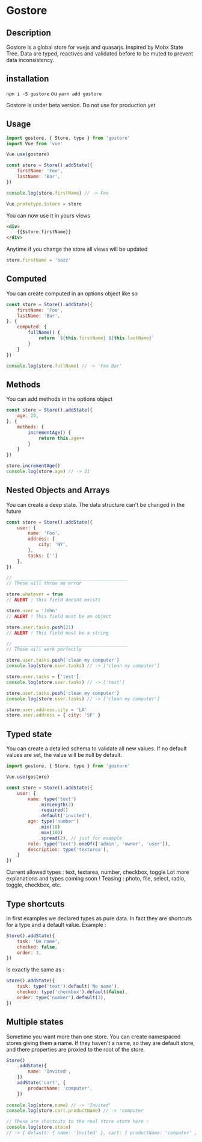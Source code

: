 # Gostore

## Description

Gostore is a global store for vuejs and quasarjs. Inspired by Mobx State Tree.
Data are typed, reactives and validated before to be muted to prevent data inconsistency.
## installation
`npm i -S gostore` ou `yarn add gostore`

Gostore is under beta version. Do not use for production yet

## Usage

```js
import gostore, { Store, type } from 'gostore'
import Vue from 'vue'

Vue.use(gostore)

const store = Store().addState({
	firstName: 'Foo',
	lastName: 'Bar',
})

console.log(store.firstName) // -> Foo

Vue.prototype.$store = store
```

You can now use it in yours views
```html
<div>
	{{$store.firstName}}
</div>
```
Anytime if you change the store all views will be updated
```js
store.firstName = 'bazz'
```

## Computed
You can create computed in an options object like so
```js
const store = Store().addState({
	firstName: 'Foo',
	lastName: 'Bar',
}, {
	computed: {
		fullName() {
			return `${this.firstName} ${this.lastName}`
		}
	}
})

console.log(store.fullName) // -> 'Foo Bar'
```
## Methods
You can add methods in the options object
```js
const store = Store().addState({
	age: 20,
}, {
	methods: {
		incrementAge() {
			return this.age++
		}
	}
})

store.incrementAge()
console.log(store.age) // -> 21
```

## Nested Objects and Arrays
You can create a deep state. The data structure can't be changed in the future
```js
const store = Store().addState({
	user: {
		name: 'Foo',
		address: {
			city: 'NY',
		},
		tasks: ['']
	},
})

// __________________________________________
// These will throw an error

store.whatever = true
// ALERT ! This field doesnt exists

store.user = 'John'
// ALERT ! This field must be an object

store.user.tasks.push(21)
// ALERT ! This field must be a string

// __________________________________________
// These will work perfectly

store.user.tasks.push('clean my computer')
console.log(store.user.tasks) // -> ['clean my computer']

store.user.tasks = ['test']
console.log(store.user.tasks) // -> ['test']

store.user.tasks.push('clean my computer')
console.log(store.user.tasks) // -> ['clean my computer']

store.user.address.city = 'LA'
store.user.address = { city: 'SF' }
```
## Typed state
You can create a detailed schema to validate all new values. If no default values are set, the value will be null by default.
```js
import gostore, { Store, type } from 'gostore'

Vue.use(gostore)

const store = Store().addState({
	user: {
		name: type('text')
			.minLength(2)
			.required()
			.default('invited'),
		age: type('number')
			.min(18)
			.max(100)
			.spread(2), // just for example
		role: type('text').oneOf(['admin', 'owner', 'user']),
		description: type('textarea'),
	}
})
```
Current allowed types : text, textarea, number, checkbox, toggle
Lot more explanations and types coming soon !
Teasing : photo, file, select, radio, toggle, checkbox, etc.

## Type shortcuts
In first examples we declared types as pure data. In fact they are shortcuts for a type and a default value. Example :
```js
Store().addState({
	task: 'No name',
	checked: false,
	order: 3,
})
```
Is exactly the same as :
```js
Store().addState({
	task: type('text').default('No name'),
	checked: type('checkbox').default(false),
	order: type('number').default(3),
})
```
## Multiple states
Sometime you want more than one store. You can create namespaced stores giving them a name. If they haven't a name, so they are default store, and there properties are proxied to the root of the store.
```js
Store()
	.addState({
		name: 'Invited',
	})
	addState('cart', {
		productName: 'computer',
	})
	
console.log(store.name) // -> 'Invited'
console.log(store.cart.productName) // -> 'computer

// These are shortcuts to the real store state here :
console.log(store.state)
// -> { default: { name: 'Invited' }, cart: { productName: 'computer' } }
```
